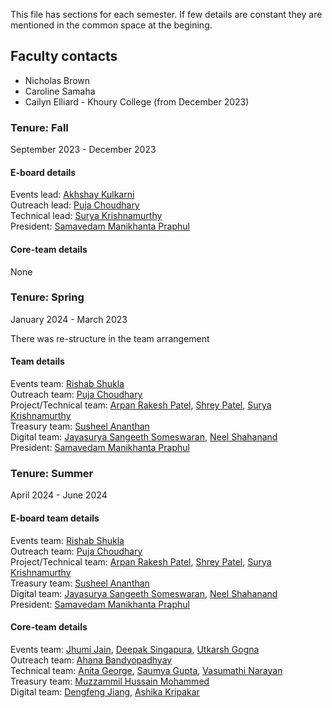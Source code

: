 This file has sections for each semester. If few details are constant they are mentioned in the common space at the begining.
## Faculty contacts
- Nicholas Brown
- Caroline Samaha
- Cailyn Elliard - Khoury College (from December 2023)

### Tenure: Fall
September 2023 - December 2023     
#### E-board details
Events lead: [Akhshay Kulkarni]()     
Outreach lead: [Puja Choudhary]()     
Technical lead: [Surya Krishnamurthy]()     
President: [Samavedam Manikhanta Praphul]()     
#### Core-team details
None

### Tenure: Spring
January 2024 - March 2023  

There was re-structure in the team arrangement
#### Team details
Events team: [Rishab Shukla]()      
Outreach team: [Puja Choudhary]()        
Project/Technical team: [Arpan Rakesh Patel](), [Shrey Patel](), [Surya Krishnamurthy]()     
Treasury team: [Susheel Ananthan]()    
Digital team: [Jayasurya Sangeeth Someswaran](), [Neel Shahanand]()    
President: [Samavedam Manikhanta Praphul]()    


### Tenure: Summer
April 2024 - June 2024 

#### E-board team details
Events team: [Rishab Shukla]()      
Outreach team: [Puja Choudhary]()        
Project/Technical team: [Arpan Rakesh Patel](), [Shrey Patel](), [Surya Krishnamurthy]()     
Treasury team: [Susheel Ananthan]()    
Digital team: [Jayasurya Sangeeth Someswaran](), [Neel Shahanand]()    
President: [Samavedam Manikhanta Praphul]()  

#### Core-team details
Events team: [Jhumi Jain](), [Deepak Singapura](), [Utkarsh Gogna]()     
Outreach team: [Ahana Bandyopadhyay]()     
Technical team: [Anita George](), [Saumya Gupta](), [Vasumathi Narayan]()     
Treasury team: [Muzzammil Hussain Mohammed]()     
Digital team: [Dengfeng Jiang](), [Ashika Kripakar]()     
